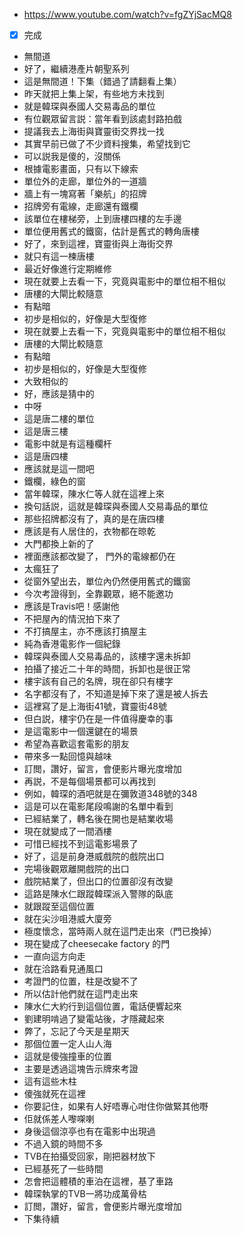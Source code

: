 - https://www.youtube.com/watch?v=fgZYjSacMQ8
- [x] 完成
- 無間道
- 好了，繼續港產片朝聖系列
- 這是無間道！下集（錯過了請翻看上集）
- 昨天就把上集上架，有些地方未找到
- 就是韓琛與泰國人交易毒品的單位
- 有位觀眾留言説：當年看到該處封路拍戲
- 提議我去上海街與寶靈街交界找一找
- 其實早前已做了不少資料搜集，希望找到它
- 可以説我是傻的，沒關係
- 根據電影畫面，只有以下線索
- 單位外的走廊，單位外的一道牆
- 牆上有一塊寫著「樂航」的招牌
- 招牌旁有電線，走廊還有鐵欄
- 該單位在樓梯旁，上到唐樓四樓的左手邊
- 單位便用舊式的鐵窗，估計是舊式的轉角唐樓
- 好了，來到這裡，寶靈街與上海街交界
- 就只有這一楝唐樓
- 最近好像進行定期維修
- 現在就要上去看一下，究竟與電影中的單位相不租似
- 唐樓的大閘比較隨意
- 有點暗
- 初步是相似的，好像是大型復修
- 現在就要上去看一下，究竟與電影中的單位相不租似
- 唐樓的大閘比較隨意
- 有點暗
- 初步是相似的，好像是大型復修
- 大致相似的
- 好，應該是猜中的
- 中呀
- 這是唐二樓的單位
- 這是唐三樓
- 電影中就是有這種欄杆
- 這是唐四樓
- 應該就是這一間吧
- 鐵欄，綠色的窗
- 當年韓琛，陳水仁等人就在這裡上來
- 換句話説，這就是韓琛與泰國人交易毒品的單位
- 那些招牌都沒有了，真的是在唐四樓
- 應該是有人居住的，衣物都在晾乾
- 大門都換上新的了
- 裡面應該都改變了， 門外的電線都仍在
- 太瘋狂了
- 從窗外望出去，單位內仍然便用舊式的鐵窗
- 今次考證得到，全靠觀眾，絕不能邀功
- 應該是Travis吧！感謝他
- 不把屋內的情況拍下來了
- 不打搞屋主，亦不應該打搞屋主
- 純為香港電影作一個紀錄
- 韓琛與泰國人交易毒品的，該樓字還未拆卸
- 拍攝了接近二十年的時間，拆卸也是很正常
- 樓宇該有自己的名牌，現在卻只有樓字
- 名字都沒有了，不知道是掉下來了還是被人拆去
- 這裡寫了是上海街41號，寶靈街48號
- 但白説，樓宇仍在是一件值得慶幸的事
- 是這電影中一個還鍵在的場景
- 希望為喜歡這套電影的朋友 
- 帶來多一點回憶與越味
- 訂閲，讚好，留言，會便影片曝光度增加
- 再説，不是每個場景都可以再找到
- 例如，韓琛的酒吧就是在彌敦道348號的348
- 這是可以在電影尾段鳴謝的名單中看到
- 已經結業了，轉名後在開也是結業收場
- 現在就變成了一間酒樓
- 可惜已經找不到這電影場景了
- 好了，這是前身港威戲院的戲院出口
- 完場後觀眾離開戲院的出口
- 戲院結業了，但出口的位置卻沒有改變
- 這路是陳水仁跟蹤韓琛派入警隊的臥底
- 就跟蹤至這個位置
- 就在尖沙咀港威大廈旁
- 極度懷念，當時兩人就在這門走出來（門已換掉）
- 現在變成了cheesecake factory 的門
- 一直向這方向走
- 就在洽路看見通風口
- 考證門的位置，柱是改變不了
- 所以估計他們就在這門走出來
- 陳水仁大約行到這個位置，電話便響起來
- 劉建明啃過了變電站後，才隱藏起來
- 弊了，忘記了今天是星期天
- 那個位置一定人山人海
- 這就是傻強撞車的位置
- 主要是透過這塊告示牌來考證
- 這有這些木柱
- 傻強就死在這裡
- 你要記住，如果有人好唔專心咁住你做緊其他嘢
- 佢就係差人嚟㗎喇
- 身後這個涼亭也有在電影中出現過
- 不過入鏡的時間不多
- TVB在拍攝受回家，剛把器材放下
- 已經基死了一些時間
- 怎會把這體積的車泊在這裡，基了車路
- 韓琛執掌的TVB一將功成萬骨枯
- 訂閲，讚好，留言，會便影片曝光度增加
- 下集待續

